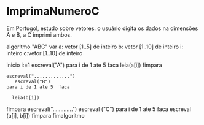 # ImprimaNumeroC
Em Portugol, estudo sobre vetores. o usuário digita os dados na dimensões A e B, a C imprimi ambos. 

algoritmo "ABC"
var
   a: vetor [1..5] de inteiro
   b: vetor [1..10] de inteiro
   i: inteiro
   c:vetor [1..10] de inteiro

inicio
   i:=1
      escreval("A")
   para i de 1 ate 5 faca
           leia(a[i])
    fimpara
    
    escreval(".............")
       escreval("B")
    para i de 1 ate 5  faca

      leia(b[i])

 fimpara
       escreval(".............")
      escreval ("C")
      para i de 1 ate 5 faca
      escreval (a[i], b[i])
      fimpara
fimalgoritmo
